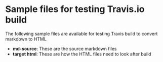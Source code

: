 # Sample files for testing Travis.io build

The following sample files are available for testing Travis build to convert markdown to HTML

* **md-source**: These are the source markdown files
* **target html**: These are how the HTML files need to look after build



